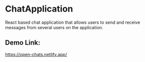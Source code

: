 # ChatApplication
React based chat application that allows users to send and receive messages from several users on the application.

## Demo Link:
https://open-chats.netlify.app/
